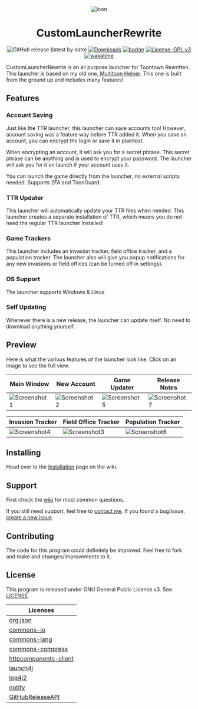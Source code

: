<div align="center">
<img src="https://raw.githubusercontent.com/hyperdefined/CustomLauncherRewrite/master/src/main/resources/icon.png" alt="icon">
<h1>CustomLauncherRewrite</h1>

![GitHub release (latest by date)](https://img.shields.io/github/v/release/hyperdefined/CustomLauncherRewrite) [![Downloads](https://img.shields.io/github/downloads/hyperdefined/CustomLauncherRewrite/total?logo=github)](https://github.com/hyperdefined/CustomLauncherRewrite/releases) [![badge](https://img.shields.io/badge/made%20with-love%20&%20fluff-red)](https://www.gnu.org/licenses/gpl-3.0) [![License: GPL v3](https://img.shields.io/badge/License-GPLv3-blue.svg)](https://www.gnu.org/licenses/gpl-3.0) [![wakatime](https://wakatime.com/badge/user/992a7647-176a-477c-8086-e1abfba87ff4/project/c164aaf8-23ad-4bbc-9807-44eb3db04263.svg)](https://wakatime.com/badge/user/992a7647-176a-477c-8086-e1abfba87ff4/project/c164aaf8-23ad-4bbc-9807-44eb3db04263)
</div>

CustomLauncherRewrite is an all purpose launcher for Toontown Rewritten. This launcher is based on my old one, [Multitoon Helper](https://github.com/hyperdefined/multitoon-helper). This one is built from the ground up and includes many features!

## Features
### Account Saving
Just like the TTR launcher, this launcher can save accounts too! However, account saving was a feature way before TTR added it. When you save an account, you can encrypt the login or save it in plaintext.

When encrypting an account, it will ask you for a secret phrase. This secret phrase can be anything and is used to encrypt your password. The launcher will ask you for it on launch if your account uses it.

You can launch the game directly from the launcher, no external scripts needed. Supports 2FA and ToonGuard.
### TTR Updater
This launcher will automatically update your TTR files when needed. This launcher creates a separate installation of TTR, which means you do not need the regular TTR launcher installed!
### Game Trackers
This launcher includes an invasion tracker, field office tracker, and a population tracker. The launcher also will give you popup notifications for any new invasions or field offices (can be turned off in settings).
### OS Support
The launcher supports Windows & Linux.
### Self Updating
Whenever there is a new release, the launcher can update itself. No need to download anything yourself.

## Preview
Here is what the various features of the launcher look like. Click on an image to see the full view.

| Main Window                                                                                                  | New Account                                                                                                   | Game Updater                                                                                                  | Release Notes                                                                                                 |
| ------------------------------------------------------------------------------------------------------------ | ------------------------------------------------------------------------------------------------------------- | ------------------------------------------------------------------------------------------------------------- | ------------------------------------------------------------------------------------------------------------- |
| ![Screenshot1](https://raw.githubusercontent.com/hyperdefined/CustomLauncherRewrite/master/images/image.png) | ![Screenshot2](https://raw.githubusercontent.com/hyperdefined/CustomLauncherRewrite/master/images/image2.png) | ![Screenshot5](https://raw.githubusercontent.com/hyperdefined/CustomLauncherRewrite/master/images/image5.png) | ![Screenshot7](https://raw.githubusercontent.com/hyperdefined/CustomLauncherRewrite/master/images/image7.png) |

| Invasion Tracker                                                                                              | Field Office Tracker                                                                                          | Population Tracker                                                                                            |
| ------------------------------------------------------------------------------------------------------------- | ------------------------------------------------------------------------------------------------------------- | ------------------------------------------------------------------------------------------------------------- |
| ![Screenshot4](https://raw.githubusercontent.com/hyperdefined/CustomLauncherRewrite/master/images/image4.png) | ![Screenshot3](https://raw.githubusercontent.com/hyperdefined/CustomLauncherRewrite/master/images/image3.png) | ![Screenshot6](https://raw.githubusercontent.com/hyperdefined/CustomLauncherRewrite/master/images/image6.png) |

## Installing
Head over to the [Installation](https://github.com/hyperdefined/CustomLauncherRewrite/wiki/Installation) page on the wiki.

## Support
First check the [wiki](https://github.com/hyperdefined/CustomLauncherRewrite/wiki) for most common questions.

If you still need support, feel free to [contact me](https://hyper.lol). If you found a bug/issue, [create a new issue](https://github.com/hyperdefined/CustomLauncherRewrite/issues/new).

## Contributing
The code for this program could definitely be improved. Feel free to fork and make and changes/improvements to it.

## License
This program is released under GNU General Public License v3. See [LICENSE](https://github.com/hyperdefined/CustomLauncherRewrite/blob/master/LICENSE).

| Licenses                                                                                         |
|--------------------------------------------------------------------------------------------------|
| [org.json](https://github.com/stleary/JSON-java/blob/master/LICENSE)                             |
| [commons-io](https://github.com/apache/commons-io/blob/master/LICENSE.txt)                       |
| [commons-lang](https://github.com/apache/commons-lang/blob/master/LICENSE.txt)                   |
| [commons-compress](https://github.com/apache/commons-compress/blob/master/LICENSE.txt)           |
| [httpcomponents-client](https://github.com/apache/httpcomponents-client/blob/master/LICENSE.txt) |
| [launch4j](https://github.com/mirror/launch4j/blob/master/LICENSE.txt)                           |
| [log4j2](https://github.com/apache/logging-log4j2/blob/master/LICENSE.txt)                       |
| [notify](https://github.com/dorkbox/Notify/blob/master/LICENSE)                                  |
| [GitHubReleaseAPI](https://github.com/hyperdefined/GitHubReleaseAPI/blob/master/LICENSE)         |